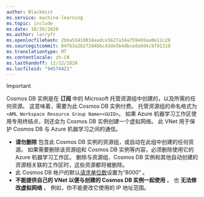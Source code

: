 ```yaml
---
author: Blackmist
ms.service: machine-learning
ms.topic: include
ms.date: 10/26/2020
ms.author: larryfr
ms.openlocfilehash: 2bba53410834aadce5627a34a759e65aa0e11c28
ms.sourcegitcommit: 04fb3a2b272d4bbc43de5b4dbceda9d4c9701310
ms.translationtype: MT
ms.contentlocale: zh-CN
ms.lasthandoff: 11/12/2020
ms.locfileid: "94574421"
---
```

> [!IMPORTANT]
> Cosmos DB 实例是在 __订阅__ 中的 Microsoft 托管资源组中创建的，以及所需的任何资源。 这意味着，需要为此 Cosmos DB 实例付费。 托管资源组的命名格式为 `<AML Workspace Resource Group Name><GUID>`。 如果 Azure 机器学习工作区使用专用终结点，则还会为 Cosmos DB 实例创建一个虚拟网络。 此 VNet 用于保护 Cosmos DB 与 Azure 机器学习之间的通信。
> 
> * __请勿删除__ 包含此 Cosmos DB 实例的资源组，或自动在此组中创建的任何资源。 如果需要删除该资源组和 Cosmos DB 实例等内容，必须删除使用它的 Azure 机器学习工作区。 删除与资源组、Cosmos DB 实例和其他自动创建的资源相关联的工作区时，这些资源都将被删除。
> * 此 Cosmos DB 帐户的默认[请求单位数](../articles/cosmos-db/request-units.md)设置为“8000” 。
> * __不能提供自己的 VNet 以便与创建的 Cosmos DB 实例一起使用__ 。 也 __无法修改虚拟网络__ 。 例如，你不能更改它使用的 IP 地址范围。